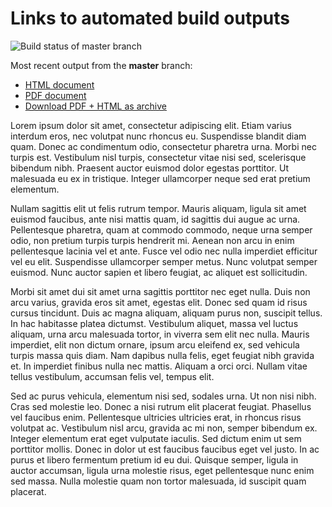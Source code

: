 # Links to automated build outputs

![Build status of master branch](https://dev.azure.com/dashif/Automation/_apis/build/status/DocumentAuthoringExample?branchName=master)

Most recent output from the **master** branch:

* [HTML document](https://dashif-documents.azurewebsites.net/DocumentAuthoringExample/master/MyDocument.html)
* [PDF document](https://dashif-documents.azurewebsites.net/DocumentAuthoringExample/master/MyDocument.pdf)
* [Download PDF + HTML as archive](https://dashif-documents.azurewebsites.net/DocumentAuthoringExample/master/MyDocument.zip)

Lorem ipsum dolor sit amet, consectetur adipiscing elit. Etiam varius interdum eros, nec volutpat nunc rhoncus eu. Suspendisse blandit diam quam. Donec ac condimentum odio, consectetur pharetra urna. Morbi nec turpis est. Vestibulum nisl turpis, consectetur vitae nisi sed, scelerisque bibendum nibh. Praesent auctor euismod dolor egestas porttitor. Ut malesuada eu ex in tristique. Integer ullamcorper neque sed erat pretium elementum.

Nullam sagittis elit ut felis rutrum tempor. Mauris aliquam, ligula sit amet euismod faucibus, ante nisi mattis quam, id sagittis dui augue ac urna. Pellentesque pharetra, quam at commodo commodo, neque urna semper odio, non pretium turpis turpis hendrerit mi. Aenean non arcu in enim pellentesque lacinia vel et ante. Fusce vel odio nec nulla imperdiet efficitur vel eu elit. Suspendisse ullamcorper semper metus. Nunc volutpat semper euismod. Nunc auctor sapien et libero feugiat, ac aliquet est sollicitudin.

Morbi sit amet dui sit amet urna sagittis porttitor nec eget nulla. Duis non arcu varius, gravida eros sit amet, egestas elit. Donec sed quam id risus cursus tincidunt. Duis ac magna aliquam, aliquam purus non, suscipit tellus. In hac habitasse platea dictumst. Vestibulum aliquet, massa vel luctus aliquam, urna arcu malesuada tortor, in viverra sem elit nec nulla. Mauris imperdiet, elit non dictum ornare, ipsum arcu eleifend ex, sed vehicula turpis massa quis diam. Nam dapibus nulla felis, eget feugiat nibh gravida et. In imperdiet finibus nulla nec mattis. Aliquam a orci orci. Nullam vitae tellus vestibulum, accumsan felis vel, tempus elit.

Sed ac purus vehicula, elementum nisi sed, sodales urna. Ut non nisi nibh. Cras sed molestie leo. Donec a nisi rutrum elit placerat feugiat. Phasellus vel faucibus enim. Pellentesque ultricies ultricies erat, in rhoncus risus volutpat ac. Vestibulum nisl arcu, gravida ac mi non, semper bibendum ex. Integer elementum erat eget vulputate iaculis. Sed dictum enim ut sem porttitor mollis. Donec in dolor ut est faucibus faucibus eget vel justo. In ac purus et libero fermentum pretium id eu dui. Quisque semper, ligula in auctor accumsan, ligula urna molestie risus, eget pellentesque nunc enim sed massa. Nulla molestie quam non tortor malesuada, id suscipit quam placerat.

